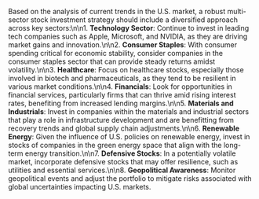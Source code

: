 Based on the analysis of current trends in the U.S. market, a robust multi-sector stock investment strategy should include a diversified approach across key sectors:\\n\\n1. **Technology Sector**: Continue to invest in leading tech companies such as Apple, Microsoft, and NVIDIA, as they are driving market gains and innovation.\\n\\n2. **Consumer Staples**: With consumer spending critical for economic stability, consider companies in the consumer staples sector that can provide steady returns amidst volatility.\\n\\n3. **Healthcare**: Focus on healthcare stocks, especially those involved in biotech and pharmaceuticals, as they tend to be resilient in various market conditions.\\n\\n4. **Financials**: Look for opportunities in financial services, particularly firms that can thrive amid rising interest rates, benefiting from increased lending margins.\\n\\n5. **Materials and Industrials**: Invest in companies within the materials and industrial sectors that play a role in infrastructure development and are benefitting from recovery trends and global supply chain adjustments.\\n\\n6. **Renewable Energy**: Given the influence of U.S. policies on renewable energy, invest in stocks of companies in the green energy space that align with the long-term energy transition.\\n\\n7. **Defensive Stocks**: In a potentially volatile market, incorporate defensive stocks that may offer resilience, such as utilities and essential services.\\n\\n8. **Geopolitical Awareness**: Monitor geopolitical events and adjust the portfolio to mitigate risks associated with global uncertainties impacting U.S. markets.
